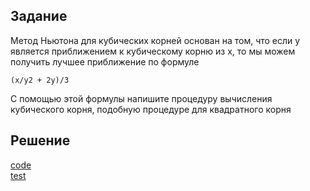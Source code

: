 ## Задание
Метод Ньютона для кубических корней основан на том, что если y является приближением к кубическому корню из x, то мы можем получить лучшее приближение по формуле

```
(x/y2 + 2y)/3
```
С помощью этой формулы напишите процедуру вычисления кубического корня, подобную процедуре для квадратного корня

## Решение
[code](../../src/chapter01/solution1_8.rkt)  
[test](../../test/chapter01/test1_8.rkt)
